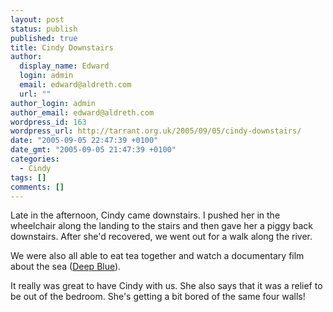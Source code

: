 ```yaml
---
layout: post
status: publish
published: true
title: Cindy Downstairs
author:
  display_name: Edward
  login: admin
  email: edward@aldreth.com
  url: ""
author_login: admin
author_email: edward@aldreth.com
wordpress_id: 163
wordpress_url: http://tarrant.org.uk/2005/09/05/cindy-downstairs/
date: "2005-09-05 22:47:39 +0100"
date_gmt: "2005-09-05 21:47:39 +0100"
categories:
  - Cindy
tags: []
comments: []
---
```


<p>Late in the afternoon, Cindy came downstairs.  I pushed her in the wheelchair along the landing to the stairs and then gave her a piggy back downstairs.  After she'd recovered, we went out for a walk along the river.</p>
<p>We were also all able to eat tea together and watch a documentary film about the sea (<a href="https://www.deepbluethemovie.com/main.html">Deep Blue</a>).</p>
<p>It really was great to have Cindy with us.  She also says that it was a relief to be out of the bedroom.  She's getting a bit bored of the same four walls!</p>
